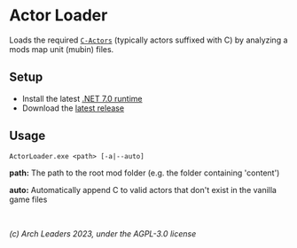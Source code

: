 # Actor Loader

Loads the required [`C-Actors`](https://gamebanana.com/mods/307642) (typically actors suffixed with C) by analyzing a mods map unit (mubin) files.

## Setup

- Install the latest [.NET 7.0 runtime](https://dotnet.microsoft.com/en-us/download/dotnet/7.0)
- Download the [latest release](https://github.com/ArchLeaders/ActorLoader/releases/latest)

## Usage

```
ActorLoader.exe <path> [-a|--auto]
```

**path:** The path to the root mod folder (e.g. the folder containing 'content')

**auto:** Automatically append C to valid actors that don't exist in the vanilla game files

<br>

*(c) Arch Leaders 2023, under the AGPL-3.0 license*
